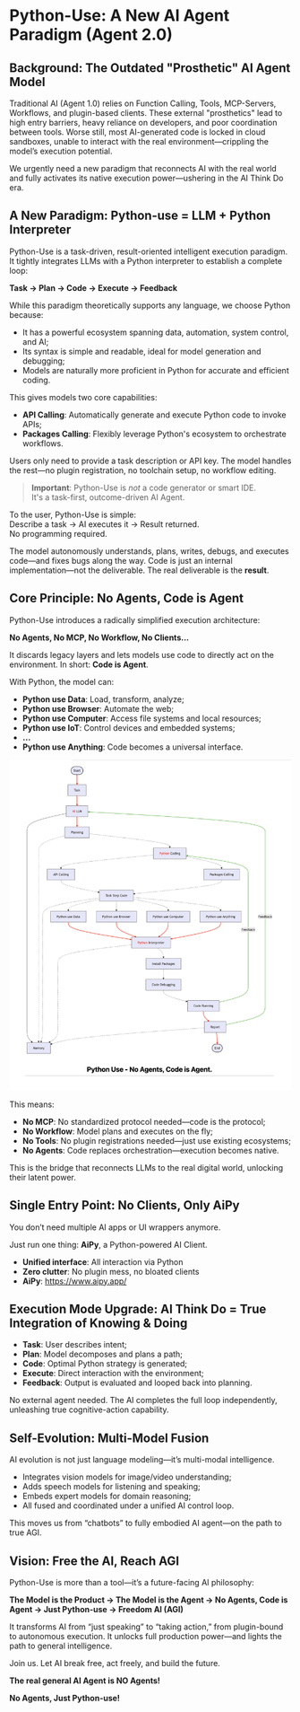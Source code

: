 # Python-Use: A New AI Agent Paradigm (Agent 2.0)

## Background: The Outdated "Prosthetic" AI Agent Model

Traditional AI (Agent 1.0) relies on Function Calling, Tools, MCP-Servers, Workflows, and plugin-based clients. These external "prosthetics" lead to high entry barriers, heavy reliance on developers, and poor coordination between tools. Worse still, most AI-generated code is locked in cloud sandboxes, unable to interact with the real environment—crippling the model’s execution potential.

We urgently need a new paradigm that reconnects AI with the real world and fully activates its native execution power—ushering in the AI Think Do era.

## A New Paradigm: Python-use = LLM + Python Interpreter

Python-Use is a task-driven, result-oriented intelligent execution paradigm. It tightly integrates LLMs with a Python interpreter to establish a complete loop:

**Task → Plan → Code → Execute → Feedback**

While this paradigm theoretically supports any language, we choose Python because:

- It has a powerful ecosystem spanning data, automation, system control, and AI;
- Its syntax is simple and readable, ideal for model generation and debugging;
- Models are naturally more proficient in Python for accurate and efficient coding.

This gives models two core capabilities:

- **API Calling**: Automatically generate and execute Python code to invoke APIs;
- **Packages Calling**: Flexibly leverage Python's ecosystem to orchestrate workflows.

Users only need to provide a task description or API key. The model handles the rest—no plugin registration, no toolchain setup, no workflow editing.

> **Important**: Python-Use is *not* a code generator or smart IDE.  
> It's a task-first, outcome-driven AI Agent.

To the user, Python-Use is simple:  
Describe a task → AI executes it → Result returned.  
No programming required.

The model autonomously understands, plans, writes, debugs, and executes code—and fixes bugs along the way. Code is just an internal implementation—not the deliverable. The real deliverable is the **result**.

## Core Principle: No Agents, Code is Agent

Python-Use introduces a radically simplified execution architecture:

**No Agents, No MCP, No Workflow, No Clients...**

It discards legacy layers and lets models use code to directly act on the environment. In short: **Code is Agent**.

With Python, the model can:

- **Python use Data**: Load, transform, analyze;
- **Python use Browser**: Automate the web;
- **Python use Computer**: Access file systems and local resources;
- **Python use IoT**: Control devices and embedded systems;
- **...** 
- **Python use Anything**: Code becomes a universal interface.

![Python-Use-Diagram](python-use-wf.png)

This means:

- **No MCP**: No standardized protocol needed—code is the protocol;
- **No Workflow**: Model plans and executes on the fly;
- **No Tools**: No plugin registrations needed—just use existing ecosystems;
- **No Agents**: Code replaces orchestration—execution becomes native.

This is the bridge that reconnects LLMs to the real digital world, unlocking their latent power.

## Single Entry Point: No Clients, Only AiPy

You don’t need multiple AI apps or UI wrappers anymore.

Just run one thing: **AiPy**, a Python-powered AI Client.

- **Unified interface**: All interaction via Python
- **Zero clutter**: No plugin mess, no bloated clients
- **AiPy**: https://www.aipy.app/

## Execution Mode Upgrade: AI Think Do = True Integration of Knowing & Doing

- **Task**: User describes intent;
- **Plan**: Model decomposes and plans a path;
- **Code**: Optimal Python strategy is generated;
- **Execute**: Direct interaction with the environment;
- **Feedback**: Output is evaluated and looped back into planning.

No external agent needed. The AI completes the full loop independently, unleashing true cognitive-action capability.

## Self-Evolution: Multi-Model Fusion

AI evolution is not just language modeling—it’s multi-modal intelligence.

- Integrates vision models for image/video understanding;
- Adds speech models for listening and speaking;
- Embeds expert models for domain reasoning;
- All fused and coordinated under a unified AI control loop.

This moves us from “chatbots” to fully embodied AI agent—on the path to true AGI.

## Vision: Free the AI, Reach AGI

Python-Use is more than a tool—it’s a future-facing AI philosophy:

**The Model is the Product → The Model is the Agent → No Agents, Code is Agent → Just Python-use → Freedom AI (AGI)**

It transforms AI from “just speaking” to “taking action,” from plugin-bound to autonomous execution. It unlocks full production power—and lights the path to general intelligence.

Join us. Let AI break free, act freely, and build the future.

**The real general AI Agent is NO Agents!** 

**No Agents, Just Python-use!**
